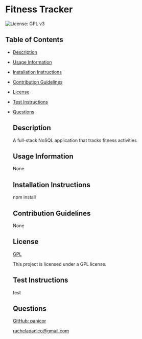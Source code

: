 
  # Fitness Tracker

  ![License: GPL v3](https://img.shields.io/badge/License-GPLv3-blue.svg)

  ## Table of Contents
- [Description](#description)
- [Usage Information](#usage-information)
- [Installation Instructions](#installation-instructions)
- [Contribution Guidelines](#contribution-guidelines)
- [License](#license)
- [Test Instructions](#test-instructions)
- [Questions](#questions)

  ## Description
  A full-stack NoSQL application that tracks fitness activities
  ## Usage Information
  None
  ## Installation Instructions
  npm install
  ## Contribution Guidelines
  None
  ## License
  [GPL](https://www.gnu.org/licenses/gpl-3.0)

  This project is licensed under a GPL license.
  ## Test Instructions
  test
  ## Questions
  [GitHub: panicor](https://github.com/panicor)

  rachelapanico@gmail.com
